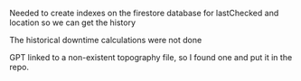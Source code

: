 Needed to create indexes on the firestore database for lastChecked and location so we can get the history

The historical downtime calculations were not done

GPT linked to a non-existent topography file, so I found one and put it in the repo.

